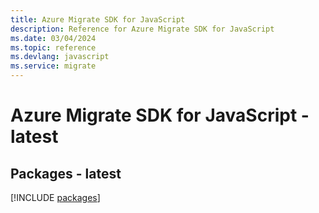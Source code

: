 ```yaml
---
title: Azure Migrate SDK for JavaScript
description: Reference for Azure Migrate SDK for JavaScript
ms.date: 03/04/2024
ms.topic: reference
ms.devlang: javascript
ms.service: migrate
---
```

# Azure Migrate SDK for JavaScript - latest
## Packages - latest
[!INCLUDE [packages](migrate-index.md)]